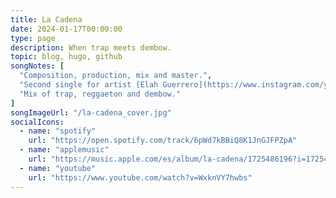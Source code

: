 ```yaml
---
title: La Cadena
date: 2024-01-17T00:00:00
type: page
description: When trap meets dembow.
topic: blog, hugo, github
songNotes: [
  "Composition, production, mix and master.",
  "Second single for artist [Elah Guerrero](https://www.instagram.com/yautiaprieta/).",
  "Mix of trap, reggaeton and dembow."
]
songImageUrl: "/la-cadena_cover.jpg"
socialIcons:
  - name: "spotify"
    url: "https://open.spotify.com/track/6pWd7kBBiQ8K1JnGJFPZpA"
  - name: "applemusic"
    url: "https://music.apple.com/es/album/la-cadena/1725486196?i=1725486378"
  - name: "youtube"
    url: "https://www.youtube.com/watch?v=WxknVY7hwbs"
---
```

